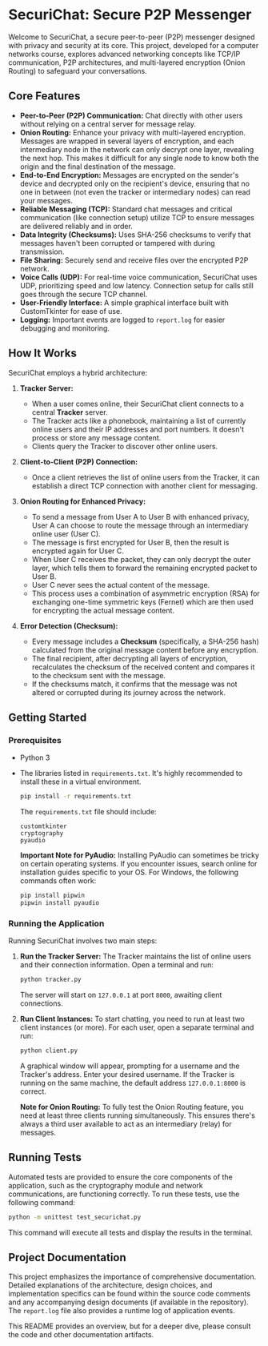 # SecuriChat: Secure P2P Messenger

Welcome to SecuriChat, a secure peer-to-peer (P2P) messenger designed with privacy and security at its core. This project, developed for a computer networks course, explores advanced networking concepts like TCP/IP communication, P2P architectures, and multi-layered encryption (Onion Routing) to safeguard your conversations.

## Core Features

*   **Peer-to-Peer (P2P) Communication:** Chat directly with other users without relying on a central server for message relay.
*   **Onion Routing:** Enhance your privacy with multi-layered encryption. Messages are wrapped in several layers of encryption, and each intermediary node in the network can only decrypt one layer, revealing the next hop. This makes it difficult for any single node to know both the origin and the final destination of the message.
*   **End-to-End Encryption:** Messages are encrypted on the sender's device and decrypted only on the recipient's device, ensuring that no one in between (not even the tracker or intermediary nodes) can read your messages.
*   **Reliable Messaging (TCP):** Standard chat messages and critical communication (like connection setup) utilize TCP to ensure messages are delivered reliably and in order.
*   **Data Integrity (Checksums):** Uses SHA-256 checksums to verify that messages haven't been corrupted or tampered with during transmission.
*   **File Sharing:** Securely send and receive files over the encrypted P2P network.
*   **Voice Calls (UDP):** For real-time voice communication, SecuriChat uses UDP, prioritizing speed and low latency. Connection setup for calls still goes through the secure TCP channel.
*   **User-Friendly Interface:** A simple graphical interface built with CustomTkinter for ease of use.
*   **Logging:** Important events are logged to `report.log` for easier debugging and monitoring.

## How It Works

SecuriChat employs a hybrid architecture:

1.  **Tracker Server:**
    *   When a user comes online, their SecuriChat client connects to a central **Tracker** server.
    *   The Tracker acts like a phonebook, maintaining a list of currently online users and their IP addresses and port numbers. It doesn't process or store any message content.
    *   Clients query the Tracker to discover other online users.

2.  **Client-to-Client (P2P) Connection:**
    *   Once a client retrieves the list of online users from the Tracker, it can establish a direct TCP connection with another client for messaging.

3.  **Onion Routing for Enhanced Privacy:**
    *   To send a message from User A to User B with enhanced privacy, User A can choose to route the message through an intermediary online user (User C).
    *   The message is first encrypted for User B, then the result is encrypted again for User C.
    *   When User C receives the packet, they can only decrypt the outer layer, which tells them to forward the remaining encrypted packet to User B.
    *   User C never sees the actual content of the message.
    *   This process uses a combination of asymmetric encryption (RSA) for exchanging one-time symmetric keys (Fernet) which are then used for encrypting the actual message content.

4.  **Error Detection (Checksum):**
    *   Every message includes a **Checksum** (specifically, a SHA-256 hash) calculated from the original message content before any encryption.
    *   The final recipient, after decrypting all layers of encryption, recalculates the checksum of the received content and compares it to the checksum sent with the message.
    *   If the checksums match, it confirms that the message was not altered or corrupted during its journey across the network.

## Getting Started

### Prerequisites

*   Python 3
*   The libraries listed in `requirements.txt`. It's highly recommended to install these in a virtual environment.

    ```bash
    pip install -r requirements.txt
    ```

    The `requirements.txt` file should include:
    ```
    customtkinter
    cryptography
    pyaudio
    ```

    **Important Note for PyAudio:** Installing PyAudio can sometimes be tricky on certain operating systems. If you encounter issues, search online for installation guides specific to your OS. For Windows, the following commands often work:
    ```bash
    pip install pipwin
    pipwin install pyaudio
    ```

### Running the Application

Running SecuriChat involves two main steps:

1.  **Run the Tracker Server:**
    The Tracker maintains the list of online users and their connection information. Open a terminal and run:
    ```bash
    python tracker.py
    ```
    The server will start on `127.0.0.1` at port `8000`, awaiting client connections.

2.  **Run Client Instances:**
    To start chatting, you need to run at least two client instances (or more). For each user, open a separate terminal and run:
    ```bash
    python client.py
    ```
    A graphical window will appear, prompting for a username and the Tracker's address. Enter your desired username. If the Tracker is running on the same machine, the default address `127.0.0.1:8000` is correct.

    **Note for Onion Routing:** To fully test the Onion Routing feature, you need at least three clients running simultaneously. This ensures there's always a third user available to act as an intermediary (relay) for messages.

## Running Tests

Automated tests are provided to ensure the core components of the application, such as the cryptography module and network communications, are functioning correctly. To run these tests, use the following command:

```bash
python -m unittest test_securichat.py
```

This command will execute all tests and display the results in the terminal.

## Project Documentation

This project emphasizes the importance of comprehensive documentation. Detailed explanations of the architecture, design choices, and implementation specifics can be found within the source code comments and any accompanying design documents (if available in the repository). The `report.log` file also provides a runtime log of application events.

This README provides an overview, but for a deeper dive, please consult the code and other documentation artifacts.